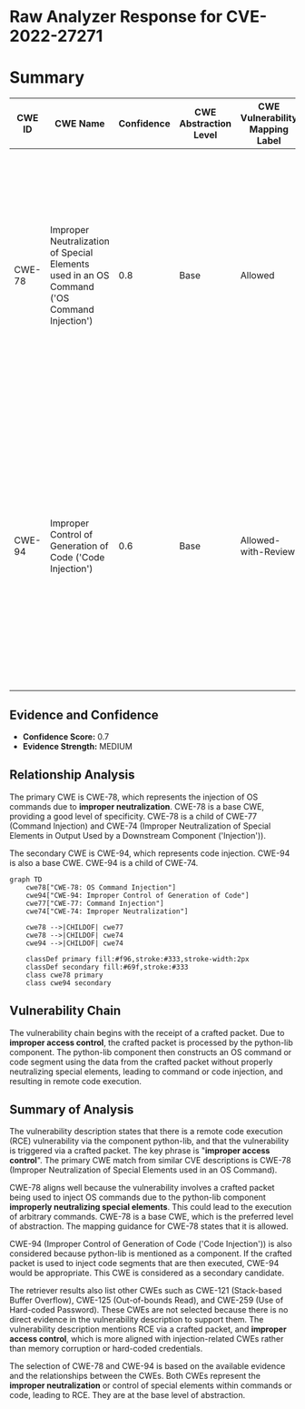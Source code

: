 # Raw Analyzer Response for CVE-2022-27271

# Summary
| CWE ID | CWE Name | Confidence | CWE Abstraction Level | CWE Vulnerability Mapping Label | CWE-Vulnerability Mapping Notes |
|---|---|---|---|---|---|
| CWE-78 | Improper Neutralization of Special Elements used in an OS Command ('OS Command Injection') | 0.8 | Base | Allowed | Primary CWE: The router constructs an OS command using externally-influenced input from a crafted packet, but it does not neutralize or incorrectly neutralizes special elements that could modify the intended OS command. |
| CWE-94 | Improper Control of Generation of Code ('Code Injection') | 0.6 | Base | Allowed-with-Review | Secondary CWE: The router constructs a code segment using externally-influenced input from a crafted packet, but it does not neutralize or incorrectly neutralizes special elements that could modify the syntax or behavior of the intended code segment. |

## Evidence and Confidence

*   **Confidence Score:** 0.7
*   **Evidence Strength:** MEDIUM

## Relationship Analysis
The primary CWE is CWE-78, which represents the injection of OS commands due to **improper neutralization**. CWE-78 is a base CWE, providing a good level of specificity. CWE-78 is a child of CWE-77 (Command Injection) and CWE-74 (Improper Neutralization of Special Elements in Output Used by a Downstream Component ('Injection')).

The secondary CWE is CWE-94, which represents code injection. CWE-94 is also a base CWE. CWE-94 is a child of CWE-74.

```mermaid
graph TD
    cwe78["CWE-78: OS Command Injection"]
    cwe94["CWE-94: Improper Control of Generation of Code"]
    cwe77["CWE-77: Command Injection"]
    cwe74["CWE-74: Improper Neutralization"]

    cwe78 -->|CHILDOF| cwe77
    cwe78 -->|CHILDOF| cwe74
    cwe94 -->|CHILDOF| cwe74
    
    classDef primary fill:#f96,stroke:#333,stroke-width:2px
    classDef secondary fill:#69f,stroke:#333
    class cwe78 primary
    class cwe94 secondary
```

## Vulnerability Chain
The vulnerability chain begins with the receipt of a crafted packet. Due to **improper access control**, the crafted packet is processed by the python-lib component. The python-lib component then constructs an OS command or code segment using the data from the crafted packet without properly neutralizing special elements, leading to command or code injection, and resulting in remote code execution.

## Summary of Analysis
The vulnerability description states that there is a remote code execution (RCE) vulnerability via the component python-lib, and that the vulnerability is triggered via a crafted packet. The key phrase is "**improper access control**". The primary CWE match from similar CVE descriptions is CWE-78 (Improper Neutralization of Special Elements used in an OS Command).

CWE-78 aligns well because the vulnerability involves a crafted packet being used to inject OS commands due to the python-lib component **improperly neutralizing special elements**. This could lead to the execution of arbitrary commands. CWE-78 is a base CWE, which is the preferred level of abstraction. The mapping guidance for CWE-78 states that it is allowed.

CWE-94 (Improper Control of Generation of Code ('Code Injection')) is also considered because python-lib is mentioned as a component. If the crafted packet is used to inject code segments that are then executed, CWE-94 would be appropriate. This CWE is considered as a secondary candidate.

The retriever results also list other CWEs such as CWE-121 (Stack-based Buffer Overflow), CWE-125 (Out-of-bounds Read), and CWE-259 (Use of Hard-coded Password). These CWEs are not selected because there is no direct evidence in the vulnerability description to support them. The vulnerability description mentions RCE via a crafted packet, and **improper access control**, which is more aligned with injection-related CWEs rather than memory corruption or hard-coded credentials.

The selection of CWE-78 and CWE-94 is based on the available evidence and the relationships between the CWEs. Both CWEs represent the **improper neutralization** or control of special elements within commands or code, leading to RCE. They are at the base level of abstraction.